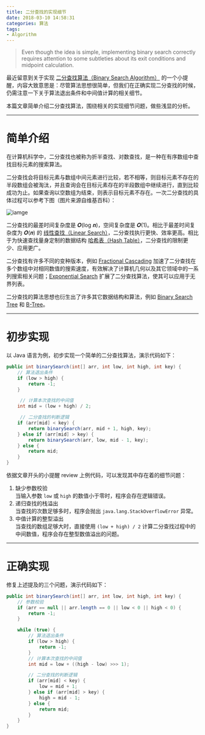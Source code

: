 ```yaml
---
title: 二分查找的实现细节
date: 2018-03-10 14:58:31
categories: 算法
tags:
- Algorithm
---
```

<blockquote class="blockquote-center">Even though the idea is simple, implementing binary search correctly requires attention to some subtleties about its exit conditions and midpoint calculation.</blockquote>

最近留意到关于实现 [二分查找算法（Binary Search Algorithm）](https://en.wikipedia.org/wiki/Binary_search_algorithm) 的一个小提醒，内容大致意思是：尽管算法思想很简单，但我们在正确实现二分查找的时候，仍需注意一下关于算法退出条件和中间值计算的相关细节。

本篇文章简单介绍二分查找算法，围绕相关的实现细节问题，做些浅显的分析。<!-- more -->

---

# 简单介绍
在计算机科学中，二分查找也被称为折半查找、对数查找，是一种在有序数组中查找目标元素的搜索算法。

二分查找会将目标元素与数组中间元素进行比较，若不相等，则目标元素不存在的半段数组会被淘汰，并且查询会在目标元素存在的半段数组中继续进行，直到比较成功为止。如果查询以空数组为结束，则表示目标元素不存在。一次二分查找的具体过程可以参考下图（图片来源自维基百科）：

![iamge](http://ogvr8n3tg.bkt.clouddn.com/%E4%BA%8C%E5%88%86%E6%9F%A5%E6%89%BE%E7%9A%84%E5%AE%9E%E7%8E%B0%E7%BB%86%E8%8A%82/1.png)

二分查找的最差时间复杂度是 𝑶(log 𝒏)，空间复杂度是 𝑶(1)。相比于最差时间复杂度为 𝑶(𝒏) 的 [线性查找（Linear Search）](https://en.wikipedia.org/wiki/Linear_search)，二分查找执行更快、效率更高。相比于为快速查找量身定制的数据结构 [哈希表（Hash Table）](https://en.wikipedia.org/wiki/Hash_table)，二分查找的限制更少、应用更广。

二分查找有许多不同的变种版本，例如 [Fractional Cascading](https://en.wikipedia.org/wiki/Fractional_cascading) 加速了二分查找在多个数组中对相同数值的搜索速度，有效解决了计算机几何以及其它领域中的一系列搜索相关问题；[Exponential Search](https://en.wikipedia.org/wiki/Exponential_search) 扩展了二分查找算法，使其可以应用于无界列表。

二分查找的算法思想也衍生出了许多其它数据结构和算法，例如 [Binary Search Tree](https://en.wikipedia.org/wiki/Binary_search_tree) 和 [B-Tree](https://en.wikipedia.org/wiki/B-tree)。

---

# 初步实现
以 Java 语言为例，初步实现一个简单的二分查找算法，演示代码如下：
```java
public int binarySearch(int[] arr, int low, int high, int key) {
    // 算法退出条件
    if (low > high) {
        return -1;
    }

     // 计算本次查找的中间值
    int mid = (low + high) / 2;

     // 二分查找的判断逻辑
    if (arr[mid] < key) {
        return binarySearch(arr, mid + 1, high, key);
    } else if (arr[mid] > key) {
        return binarySearch(arr, low, mid - 1, key);
    } else {
        return mid;
    }
}
```

依据文章开头的小提醒 review 上例代码，可以发现其中存在着的细节问题：
1. 缺少参数校验<br>当输入参数 `low` 或 `high` 的数值小于零时，程序会存在逻辑错误。
2. 递归查找的栈溢出<br>当查找的次数足够多时，程序会抛出 `java.lang.StackOverflowError` 异常。
3. 中值计算的整型溢出<br>当查找的数组足够大时，直接使用 `(low + high) / 2` 计算二分查找过程中的中间数值，程序会存在整型数值溢出的问题。

---

# 正确实现
修复上述提及的三个问题，演示代码如下：
```java
public int binarySearch(int[] arr, int low, int high, int key) {
    // 参数校验
    if (arr == null || arr.length == 0 || low < 0 || high < 0) {
        return -1;
    }

    while (true) {
        // 算法退出条件
        if (low > high) {
            return -1;
        }
        // 计算本次查找的中间值
        int mid = low + ((high - low) >>> 1);

        // 二分查找的判断逻辑
        if (arr[mid] < key) {
            low = mid + 1;
        } else if (arr[mid] > key) {
            high = mid - 1;
        } else {
            return mid;
        }
    }
}
```